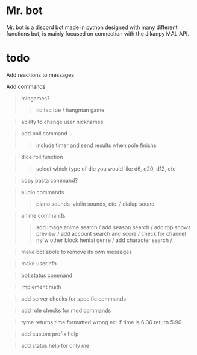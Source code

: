 Mr. bot
=======

Mr. bot is a discord bot made in python designed with many different functions but, is mainly focused on connection with the Jikanpy MAL API. 



# todo
Add reactions to messages

Add commands
>mingames?
>>tic tac toe / 
>>hangman game

>ability to change user nicknames

>add poll command
>>include timer and send results when pole finishs

>dice roll function
>>select which type of die you would like d6, d20, d12, etc

>copy pasta command?

>audio commands
>>piano sounds, violin sounds, etc. / 
>>dialup sound

>anime commands
>>add image anime search / 
>>add season search / 
>>add top shows preview / 
>>add account search and score / 
>>check for channel nsfw other block hentai genre / 
>>add character search / 


>make bot abole to remove its own messages

> make userinfo 

>bot status command

>implement math

>add server checks for specific commands

>add role checks for mod commands

>tyme returns time formatted wrong ex: if time is 6:30 return 5:90

>add custom prefix help

>add status help for only me